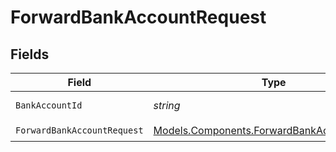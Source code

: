# ForwardBankAccountRequest


## Fields

| Field                                                                                               | Type                                                                                                | Required                                                                                            | Description                                                                                         | Example                                                                                             |
| --------------------------------------------------------------------------------------------------- | --------------------------------------------------------------------------------------------------- | --------------------------------------------------------------------------------------------------- | --------------------------------------------------------------------------------------------------- | --------------------------------------------------------------------------------------------------- |
| `BankAccountId`                                                                                     | *string*                                                                                            | :heavy_check_mark:                                                                                  | The bank account ID.                                                                                | XXX                                                                                                 |
| `ForwardBankAccountRequest`                                                                         | [Models.Components.ForwardBankAccountRequest](../../Models/Components/ForwardBankAccountRequest.md) | :heavy_check_mark:                                                                                  | N/A                                                                                                 |                                                                                                     |